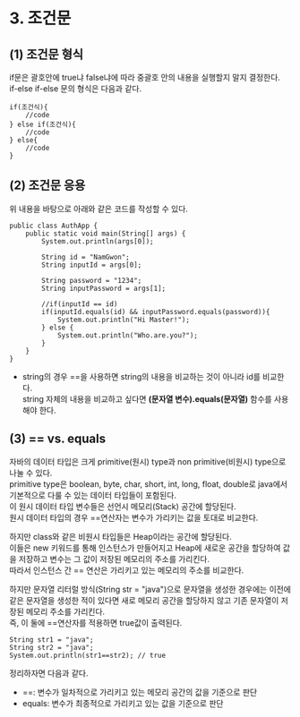 <h1> <strong> 3. 조건문 </strong> </h1>

<h2> <strong> (1) 조건문 형식 </strong> </h2>

if문은 괄호안에 true냐 false냐에 따라 중괄호 안의 내용을 실행할지 말지 결정한다. <br>
if-else if-else 문의 형식은 다음과 같다.

```(java)
if(조건식){
    //code
} else if(조건식){
    //code
} else{
    //code 
}
```

<h2> <strong> (2) 조건문 응용 </strong> </h2>

위 내용을 바탕으로 아래와 같은 코드를 작성할 수 있다.
```(java)
public class AuthApp {
	public static void main(String[] args) {
		System.out.println(args[0]);
		
		String id = "NamGwon";
		String inputId = args[0];
		
		String password = "1234";
		String inputPassword = args[1];
		
		//if(inputId == id) 
		if(inputId.equals(id) && inputPassword.equals(password)){
			System.out.println("Hi Master!");
		} else {
			System.out.println("Who.are.you?");
		} 
	}
}
```

* string의 경우 ==을 사용하면 string의 내용을 비교하는 것이 아니라 id를 비교한다. <br>
string 자체의 내용을 비교하고 싶다면 **(문자열 변수).equals(문자열)** 함수를 사용해야 한다.

<h2> <strong> (3) == vs. equals </strong> </h2>

자바의 데이터 타입은 크게 primitive(원시) type과 non primitive(비원시) type으로 나눌 수 있다. <br>
primitive type은 boolean, byte, char, short, int, long, float, double로 java에서 기본적으로 다룰 수 있는 데이터 타입들이 포함된다. <br>
이 원시 데이터 타입 변수들은 선언시 메모리(Stack) 공간에 할당된다. <br>
원시 데이터 타입의 경우 ==연산자는 변수가 가리키는 값을 토대로 비교한다.

하지만 class와 같은 비원시 타입들은 Heap이라는 공간에 할당된다. <br>
이들은 new 키워드를 통해 인스턴스가 만들어지고 Heap에 새로운 공간을 할당하여 값을 저장하고 변수는 그 값이 저장된 메모리의 주소를 가리킨다. <br>
따라서 인스턴스 간 == 연산은 가리키고 있는 메모리의 주소를 비교한다. <br>

하지만 문자열 리터럴 방식(String str = "java")으로 문자열을 생성한 경우에는 이전에 같은 문자열을 생성한 적이 있다면 새로 메모리 공간을 할당하지 않고 기존 문자열이 저장된 메모리 주소를 가리킨다. <br>
즉, 이 둘에 ==연산자를 적용하면 true값이 출력된다.

```
String str1 = "java";
String str2 = "java";
System.out.println(str1==str2); // true
```

정리하자면 다음과 같다.

* ==: 변수가 일차적으로 가리키고 있는 메모리 공간의 값을 기준으로 판단
* equals: 변수가 최종적으로 가리키고 있는 값을 기준으로 판단